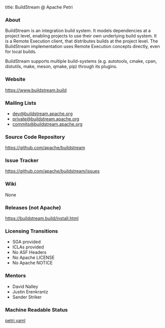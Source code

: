 title: BuildStream @ Apache Petri
<!-- Licensed under ALv2 -->

### About
BuildStream is an integration build system.
It models dependencies at a project level, enabling projects to use their own underlying build system.
It is a Remote Execution client, that distributes builds at the project level.
The BuildStream implementation uses Remote Execution concepts directly, even for local builds.

BuildStream supports multiple build-systems (e.g. autotools, cmake, cpan, distutils, make, meson, qmake, pip)
through its plugins.

### Website
https://www.buildstream.build

### Mailing Lists
- dev@buildstream.apache.org
- private@buildstream.apache.org
- commits@buildstream.apache.org

### Source Code Repository
https://github.com/apache/buildstream

### Issue Tracker
https://github.com/apache/buildstream/issues

### Wiki
None

### Releases (not Apache)
https://buildstream.build/install.html

### Licensing Transitions
- SGA provided
- ICLAs provided
- No ASF Headers
- No Apache LICENSE
- No Apache NOTICE

### Mentors
* David Nalley
* Justin Erenkrantz
* Sander Striker

### Machine Readable Status
[petri.yaml](https://github.com/apache/petri-site/blob/master/content/info.yaml)
